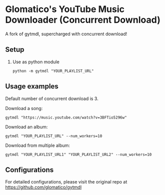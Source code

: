 # Glomatico's YouTube Music Downloader (Concurrent Download)

A fork of gytmdl, supercharged with concurrent download!

## Setup
1. Use as python module
   ```
   python -m gytmdl "YOUR_PLAYLIST_URL"
   ```
## Usage examples
Default number of concurrent download is 3.

Download a song:
```
gytmdl "https://music.youtube.com/watch?v=3BFTio5296w" 
```
Download an album:
```
gytmdl "YOUR_PLAYLIST_URL" --num_workers=10
```
Download from multiple album:
```
gytmdl "YOUR_PLAYLIST_URL1" "YOUR_PLAYLIST_URL2" --num_workers=10
```
## Configurations
For detailed configurations, please visit the original repo at https://github.com/glomatico/gytmdl

